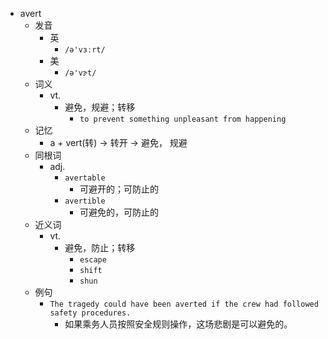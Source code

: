 - avert
  - 发音
    - 英
      - `/ə'vɜːrt/`
    - 美
      - `/ə'vɝt/`
  - 词义
    - vt.
      - 避免，规避；转移
        - `to prevent something unpleasant from happening`
  - 记忆
    - a + vert(转) → 转开 → 避免， 规避
  - 同根词
    - adj.
      - `avertable`
        - 可避开的；可防止的
      - `avertible`
        - 可避免的，可防止的
  - 近义词
    - vt.
      - 避免，防止；转移
        - `escape`
        - `shift`
        - `shun`
  - 例句
    - `The tragedy could have been averted if the crew had followed safety procedures.`
      - 如果乘务人员按照安全规则操作，这场悲剧是可以避免的。

